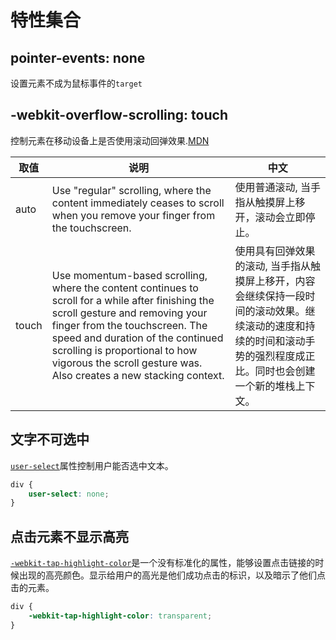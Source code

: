 # 特性集合

## pointer-events: none

设置元素不成为鼠标事件的`target`

## -webkit-overflow-scrolling: touch

控制元素在移动设备上是否使用滚动回弹效果.[MDN](https://developer.mozilla.org/zh-CN/docs/Web/CSS/-webkit-overflow-scrolling)

取值 | 说明 | 中文
-- | -- | --
auto | Use "regular" scrolling, where the content immediately ceases to scroll when you remove your finger from the touchscreen. | 使用普通滚动, 当手指从触摸屏上移开，滚动会立即停止。
touch | Use momentum-based scrolling, where the content continues to scroll for a while after finishing the scroll gesture and removing your finger from the touchscreen. The speed and duration of the continued scrolling is proportional to how vigorous the scroll gesture was. Also creates a new stacking context. | 使用具有回弹效果的滚动, 当手指从触摸屏上移开，内容会继续保持一段时间的滚动效果。继续滚动的速度和持续的时间和滚动手势的强烈程度成正比。同时也会创建一个新的堆栈上下文。

## 文字不可选中

[`user-select`](https://developer.mozilla.org/zh-CN/docs/Web/CSS/user-select)属性控制用户能否选中文本。

```css
div {
    user-select: none;
}
```

## 点击元素不显示高亮

[`-webkit-tap-highlight-color`](https://developer.mozilla.org/zh-CN/docs/Web/CSS/-webkit-tap-highlight-color)是一个没有标准化的属性，能够设置点击链接的时候出现的高亮颜色。显示给用户的高光是他们成功点击的标识，以及暗示了他们点击的元素。

```css
div {
    -webkit-tap-highlight-color: transparent;
}
```
